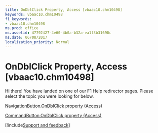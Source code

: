 ```yaml
---
title: OnDblClick Property, Access [vbaac10.chm10498]
keywords: vbaac10.chm10498
f1_keywords:
- vbaac10.chm10498
ms.prod: office
ms.assetid: 47792427-4e60-4b0a-b32a-ea1f3b31690c
ms.date: 06/08/2017
localization_priority: Normal
---
```



# OnDblClick Property, Access [vbaac10.chm10498]

Hi there! You have landed on one of our F1 Help redirector pages. Please select the topic you were looking for below.

[NavigationButton.OnDblClick property (Access)](https://msdn.microsoft.com/library/149872bc-946e-fffe-7f43-03bbdbd0ef2b%28Office.15%29.aspx)

[CommandButton.OnDblClick property (Access)](https://msdn.microsoft.com/library/465d95b4-64e3-1d1b-e388-5c96bfd2e5c9%28Office.15%29.aspx)

[!include[Support and feedback](~/includes/feedback-boilerplate.md)]